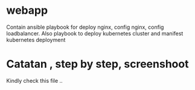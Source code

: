 # webapp

Contain ansible playbook for deploy nginx, config nginx, config loadbalancer. Also playbook to deploy kubernetes cluster and manifest kubernetes deployment

# Catatan , step by step, screenshoot

Kindly check this file .. 
